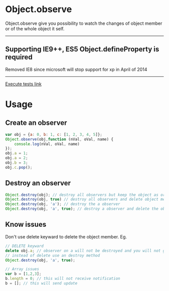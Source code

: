 Object.observe
==============

Object.observe give you possibility to watch the changes of object member or of the whole object it self.

---
Supporting IE9++, ES5 Object.defineProperty is required 
---
Removed IE8 since microsoft will stop support for xp in April of 2014

---
[Execute tests link](http://htmlpreview.github.io/?https://github.com/igorzg/Object.observe/blob/master/test.html)

# Usage

## Create an observer
```javascript
var obj = {a: 0, b: 1, c: [1, 2, 3, 4, 5]};
Object.observe(obj,function (nVal, oVal, name) {
    console.log(nVal, oVal, name)
});
obj.a = 1;
obj.a = 2;
obj.b = 3;
obj.c.pop();
```

## Destroy an observer
```javascript
Object.destroy(obj); // destroy all observers but keep the object as original
Object.destroy(obj, true) // destroy all observers and delete object members
Object.destroy(obj, 'a'); // destroy the a observer
Object.destroy(obj, 'a', true); // destroy a observer and delete the object member
```
## Know issues
Don't use delete keyward to delete the object member.
Eg.
```javascript
// DELETE keyward
delete obj.a; // observer on a will not be destroyed and you will not get an update
// instead of delete use an destroy method
Object.destroy(obj, 'a', true);

// Array issues
var b = [1,2,3];
b.length = 0; // this will not receive notification
b = []; // this will send update

```
